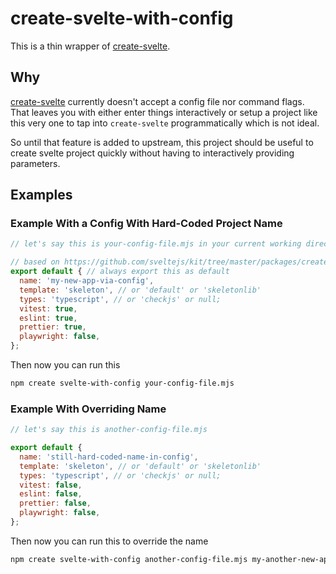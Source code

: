 # create-svelte-with-config

This is a thin wrapper of [create-svelte](https://www.npmjs.com/package/create-svelte).
## Why
[create-svelte](https://github.com/sveltejs/kit/tree/master/packages/create-svelte#api) currently doesn't accept a config file nor command flags.
That leaves you with either enter things interactively or setup a project like this very one to tap into `create-svelte` programmatically which is not ideal.

So until that feature is added to upstream, this project should be useful to create svelte project quickly without having to interactively providing parameters.

## Examples

### Example With a Config With Hard-Coded Project Name

```javascript
// let's say this is your-config-file.mjs in your current working directory

// based on https://github.com/sveltejs/kit/tree/master/packages/create-svelte#api
export default { // always export this as default
  name: 'my-new-app-via-config',
  template: 'skeleton', // or 'default' or 'skeletonlib'
  types: 'typescript', // or 'checkjs' or null;
  vitest: true,
  eslint: true,
  prettier: true,
  playwright: false,
};
```

Then now you can run this

```bash
npm create svelte-with-config your-config-file.mjs
```


### Example With Overriding Name
```javascript
// let's say this is another-config-file.mjs

export default {
  name: 'still-hard-coded-name-in-config',
  template: 'skeleton', // or 'default' or 'skeletonlib'
  types: 'typescript', // or 'checkjs' or null;
  vitest: false,
  eslint: false,
  prettier: false,
  playwright: false,
};
```

Then now you can run this to override the name

```bash
npm create svelte-with-config another-config-file.mjs my-another-new-app
```
